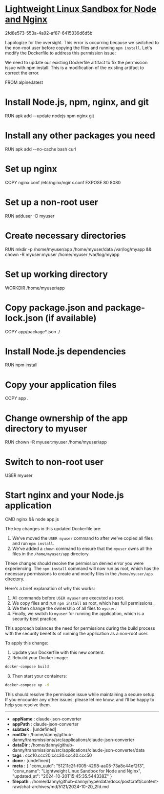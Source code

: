 # [Lightweight Linux Sandbox for Node and Nginx](https://claude.ai/chat/51211c2f-f005-4298-aa05-73a8c44ef2f3)

2fd8e573-553a-4a92-af87-6415339d6d5b

 I apologize for the oversight. This error is occurring because we switched to the non-root user before copying the files and running `npm install`. Let's modify the Dockerfile to address this permission issue:

<antThinking>We need to update our existing Dockerfile artifact to fix the permission issue with npm install. This is a modification of the existing artifact to correct the error.</antThinking>

<antArtifact identifier="custom-alpine-dockerfile" type="application/vnd.ant.code" language="dockerfile" title="Custom Alpine Linux Dockerfile with fixed permissions">
FROM alpine:latest

# Install Node.js, npm, nginx, and git
RUN apk add --update nodejs npm nginx git

# Install any other packages you need
RUN apk add --no-cache bash curl

# Set up nginx
COPY nginx.conf /etc/nginx/nginx.conf
EXPOSE 80 8080

# Set up a non-root user
RUN adduser -D myuser

# Create necessary directories
RUN mkdir -p /home/myuser/app /home/myuser/data /var/log/myapp && \
    chown -R myuser:myuser /home/myuser /var/log/myapp

# Set up working directory
WORKDIR /home/myuser/app

# Copy package.json and package-lock.json (if available)
COPY app/package*.json ./

# Install Node.js dependencies
RUN npm install

# Copy your application files
COPY app .

# Change ownership of the app directory to myuser
RUN chown -R myuser:myuser /home/myuser/app

# Switch to non-root user
USER myuser

# Start nginx and your Node.js application
CMD nginx && node app.js
</antArtifact>

The key changes in this updated Dockerfile are:

1. We've moved the `USER myuser` command to after we've copied all files and run `npm install`.
2. We've added a `chown` command to ensure that the `myuser` owns all the files in the `/home/myuser/app` directory.

These changes should resolve the permission denied error you were experiencing. The `npm install` command will now run as root, which has the necessary permissions to create and modify files in the `/home/myuser/app` directory.

Here's a brief explanation of why this works:

1. All commands before `USER myuser` are executed as root.
2. We copy files and run `npm install` as root, which has full permissions.
3. We then change the ownership of all files to `myuser`.
4. Finally, we switch to `myuser` for running the application, which is a security best practice.

This approach balances the need for permissions during the build process with the security benefits of running the application as a non-root user.

To apply this change:

1. Update your Dockerfile with this new content.
2. Rebuild your Docker image:

```bash
docker-compose build
```

3. Then start your containers:

```bash
docker-compose up -d
```

This should resolve the permission issue while maintaining a secure setup. If you encounter any other issues, please let me know, and I'll be happy to help you resolve them.

---

* **appName** : claude-json-converter
* **appPath** : claude-json-converter
* **subtask** : [undefined]
* **rootDir** : /home/danny/github-danny/transmissions/src/applications/claude-json-converter
* **dataDir** : /home/danny/github-danny/transmissions/src/applications/claude-json-converter/data
* **tags** : ccc10.ccc20.ccc30.ccc40.ccc50
* **done** : [undefined]
* **meta** : {
  "conv_uuid": "51211c2f-f005-4298-aa05-73a8c44ef2f3",
  "conv_name": "Lightweight Linux Sandbox for Node and Nginx",
  "updated_at": "2024-10-20T15:45:35.544338Z"
}
* **filepath** : /home/danny/github-danny/hyperdata/docs/postcraft/content-raw/chat-archives/md/5121/2024-10-20_2fd.md